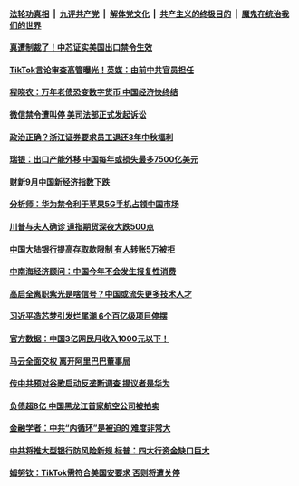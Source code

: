 

####  [法轮功真相](../../../../basic/blob/master/README.md?t=10050931) &nbsp;|&nbsp; [九评共产党](../../../../9ping.md/blob/master/README.md?t=10050931) &nbsp;|&nbsp; [解体党文化](../../../../jtdwh.md/blob/master/README.md?t=10050931)  &nbsp;|&nbsp; [共产主义的终极目的](../../../../gczydzjmd.md/blob/master/README.md?t=10050931) &nbsp;|&nbsp; [魔鬼在统治我们的世界](../../../../mgztzwmdsj.md/blob/master/README.md?t=10050931) 

#### [真遭制裁了！中芯证实美国出口禁令生效](../pages/soh7/428698.md?t=10050931) 
#### [TikTok言论审查高管曝光！英媒：由前中共官员担任](../pages/soh7/428626.md?t=10050931) 
#### [程晓农：万年老债恐变数字货币 中国经济快终结 ](../pages/soh7/428449.md?t=10050931) 
#### [微信禁令遭叫停 美司法部正式发起诉讼](../pages/soh7/428227.md?t=10050931) 
#### [政治正确？浙江证券要求员工退还3年中秋福利](../pages/soh7/428152.md?t=10050931) 
#### [瑞银：出口产能外移 中国每年或损失最多7500亿美元](../pages/soh7/428146.md?t=10050931) 
#### [财新9月中国新经济指数下跌](../pages/soh7/428128.md?t=10050931) 
#### [分析师：华为禁令利于苹果5G手机占领中国市场](../pages/soh7/428065.md?t=10050931) 
#### [川普与夫人确诊 道指期货深夜大跌500点](../pages/soh7/427936.md?t=10050931) 
#### [中国大陆银行提高存取款限制 有人转账5万被拒](../pages/soh7/427816.md?t=10050931) 
#### [中南海经济顾问：中国今年不会发生报复性消费](../pages/soh7/427813.md?t=10050931) 
#### [高启全离职紫光是啥信号？中国或流失更多技术人才](../pages/soh7/427804.md?t=10050931) 
#### [习近平造芯梦引发烂尾潮 6个百亿级项目停摆 ](../pages/soh7/427798.md?t=10050931) 
#### [官方数据：中国3亿网民月收入1000元以下！](../pages/soh7/427645.md?t=10050931) 
#### [马云全面交权 离开阿里巴巴董事局](../pages/soh7/427606.md?t=10050931) 
#### [传中共预对谷歌启动反垄断调查 提议者是华为](../pages/soh7/427486.md?t=10050931) 
#### [负债超8亿 中国黑龙江首家航空公司被拍卖](../pages/soh7/427456.md?t=10050931) 
#### [金融学者：中共“内循环”是被迫的 难度非常大](../pages/soh7/427462.md?t=10050931) 
#### [中共将推大型银行防风险新规 标普：四大行资金缺口巨大](../pages/soh7/427453.md?t=10050931) 
#### [姆努钦：TikTok需符合美国安要求 否则将遭关停](../pages/soh7/427450.md?t=10050931) 
